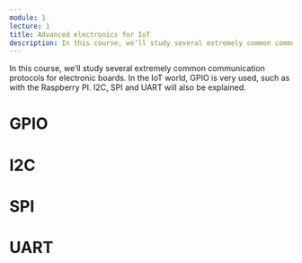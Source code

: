 ```yaml
---
module: 1
lecture: 1
title: Advanced electronics for IoT
description: In this course, we’ll study several extremely common communication protocols for electronic boards.
---
```


In this course, we’ll study several extremely common communication protocols for electronic boards. In the IoT world, GPIO is very used, such as with the Raspberry PI. I2C, SPI and UART will also be explained.

GPIO
====

I2C
===

SPI
===

UART
====
